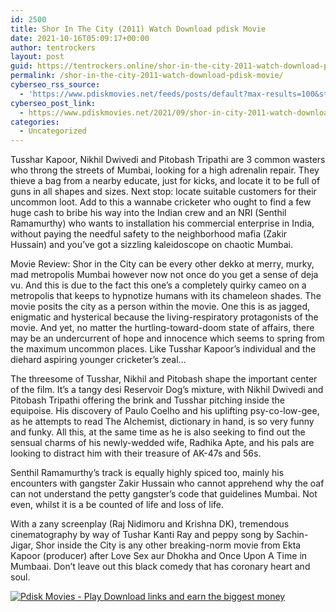 ```yaml
---
id: 2500
title: Shor In The City (2011) Watch Download pdisk Movie
date: 2021-10-16T05:09:17+00:00
author: tentrockers
layout: post
guid: https://tentrockers.online/shor-in-the-city-2011-watch-download-pdisk-movie/
permalink: /shor-in-the-city-2011-watch-download-pdisk-movie/
cyberseo_rss_source:
  - 'https://www.pdiskmovies.net/feeds/posts/default?max-results=100&start-index=301'
cyberseo_post_link:
  - https://www.pdiskmovies.net/2021/09/shor-in-city-2011-watch-download-pdisk.html
categories:
  - Uncategorized
---
```

<span>Tusshar Kapoor, Nikhil Dwivedi and Pitobash Tripathi are 3 common wasters who throng the streets of Mumbai, looking for a high adrenalin repair. They thieve a bag from a nearby educate, just for kicks, and locate it to be full of guns in all shapes and sizes. Next stop: locate suitable customers for their uncommon loot. Add to this a wannabe cricketer who ought to find a few huge cash to bribe his way into the Indian crew and an NRI (Senthil Ramamurthy) who wants to installation his commercial enterprise in India, without paying the needful safety to the neighborhood mafia (Zakir Hussain) and you&#8217;ve got a sizzling kaleidoscope on chaotic Mumbai.</span>

<span>Movie Review: Shor in the City can be every other dekko at merry, murky, mad metropolis Mumbai however now not once do you get a sense of deja vu. And this is due to the fact this one&#8217;s a completely quirky cameo on a metropolis that keeps to hypnotize humans with its chameleon shades. The movie posits the city as a person within the movie. One this is as jagged, enigmatic and hysterical because the living-respiratory protagonists of the movie. And yet, no matter the hurtling-toward-doom state of affairs, there may be an undercurrent of hope and innocence which seems to spring from the maximum uncommon places. Like Tusshar Kapoor&#8217;s individual and the diehard aspiring younger cricketer&#8217;s zeal&#8230;</span>

<span>The threesome of Tusshar, Nikhil and Pitobash shape the important center of the film. It&#8217;s a tangy desi Reservoir Dog&#8217;s mixture, with Nikhil Dwivedi and Pitobash Tripathi offering the brink and Tusshar pitching inside the equipoise. His discovery of Paulo Coelho and his uplifting psy-co-low-gee, as he attempts to read The Alchemist, dictionary in hand, is so very funny and funky. All this, at the same time as he is also seeking to find out the sensual charms of his newly-wedded wife, Radhika Apte, and his pals are looking to distract him with their treasure of AK-47s and 56s.</span>

<span>Senthil Ramamurthy&#8217;s track is equally highly spiced too, mainly his encounters with gangster Zakir Hussain who cannot apprehend why the oaf can not understand the petty gangster&#8217;s code that guidelines Mumbai. Not even, whilst it is a be counted of life and loss of life.</span>

<span>With a zany screenplay (Raj Nidimoru and Krishna DK), tremendous cinematography by way of Tushar Kanti Ray and peppy song by Sachin-Jigar, Shor inside the City is any other breaking-norm movie from Ekta Kapoor (producer) after Love Sex aur Dhokha and Once Upon A Time in Mumbaai. Don&#8217;t leave out this black comedy that has coronary heart and soul.</span>

[![](https://1.bp.blogspot.com/-a93bp85aB6g/YUXjACCiX3I/AAAAAAAAbQE/GHmPI7h0af0tqn6tYzd0cdrDv9Hu9LUSACLcBGAsYHQ/s16000/Play_it_New-removebg-preview.png "Pdisk Movies - Play Download links and earn the biggest money")](https://pdisklink.com/1/bnYybDY1MDA1d2Rj?dn=1)